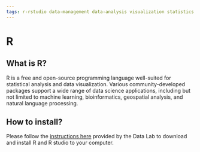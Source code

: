 ```yaml
---
tags: r-rstudio data-management data-analysis visualization statistics
---
```


# R

## What is R?

R is a free and open-source programming language well-suited for statistical analysis and data visualization. Various community-developed packages support a wide range of data science applications, including but not limited to machine learning, bioinformatics, geospatial analysis, and natural language processing.

## How to install?

Please follow the [instructions here](https://sites.tufts.edu/datalab/installing-r-and-rstudio/) provided by the Data Lab to download and install R and R studio to your computer.

